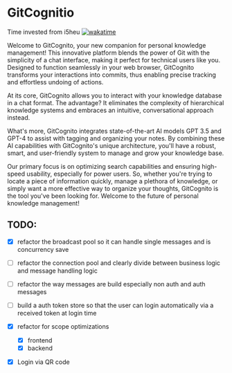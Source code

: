 # GitCognitio

Time invested from i5heu [![wakatime](https://wakatime.com/badge/github/i5heu/GitCognitio.svg)](https://wakatime.com/badge/github/i5heu/GitCognitio)

Welcome to GitCognito, your new companion for personal knowledge management! This innovative platform blends the power of Git with the simplicity of a chat interface, making it perfect for technical users like you. Designed to function seamlessly in your web browser, GitCognito transforms your interactions into commits, thus enabling precise tracking and effortless undoing of actions. 

At its core, GitCognito allows you to interact with your knowledge database in a chat format. The advantage? It eliminates the complexity of hierarchical knowledge systems and embraces an intuitive, conversational approach instead.

What's more, GitCognito integrates state-of-the-art AI models GPT 3.5 and GPT-4 to assist with tagging and organizing your notes. By combining these AI capabilities with GitCognito's unique architecture, you'll have a robust, smart, and user-friendly system to manage and grow your knowledge base.

Our primary focus is on optimizing search capabilities and ensuring high-speed usability, especially for power users. So, whether you're trying to locate a piece of information quickly, manage a plethora of knowledge, or simply want a more effective way to organize your thoughts, GitCognito is the tool you've been looking for. Welcome to the future of personal knowledge management!

## TODO:
- [X] refactor the broadcast pool so it can handle single messages and is concurrency save 

- [ ] refactor the connection pool and clearly divide between business logic and message handling logic 
- [ ] refactor the way messages are build especially non auth and auth messages
- [ ] build a auth token store so that the user can login automatically via a received token at login time
- [X] refactor for scope optimizations
  - [X] frontend
  - [X] backend
- [X] Login via QR code
